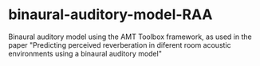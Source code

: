 # binaural-auditory-model-RAA
Binaural auditory model using the AMT Toolbox framework, as used in the paper "Predicting perceived reverberation in diferent room acoustic environments using a binaural auditory model"
